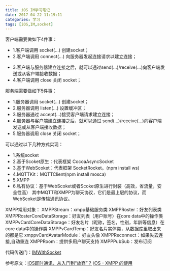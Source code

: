 ```yaml
---
title: iOS IM学习笔记
date: 2017-04-22 11:19:11
categories: 学习
tags: [iOS,IM,socket]
---
```


客户端需要做如下4件事：
* 1.客户端调用 socket(...) 创建socket；
* 2.客户端调用 connect(...) 向服务器发起连接请求以建立连接；
<!--more-->
* 3.客户端与服务器建立连接之后，就可以通过send(...)/receive(...)向客户端发送或从客户端接收数据；
* 4.客户端调用 close 关闭 socket；

服务端需要做如下5件事：
* 1.服务器调用 socket(...) 创建socket；
* 2.服务器调用 listen(...) 设置缓冲区；
* 3.服务器通过 accept(...)接受客户端请求建立连接；
* 4.服务器与客户端建立连接之后，就可以通过 send(...)/receive(...)向客户端发送或从客户端接收数据；
* 5.服务器调用 close 关闭 socket；

可以通过以下几种方式实现：
* 1.系统socket
* 2.基于Scoket原生：代表框架 CocoaAsyncSocket
* 3.基于WebScoket：代表框架 SocketRocket。(npm install ws)
* 4.MQTTKit：MQTTClient(npm install mosca)
* 5.XMPP
* 6.私有协议：基于WebScoket或者Scoket原生进行封装（高效，省流量，安全性高）
其中MQTT和XMPP为聊天协议，它们是最上层的协议，而WebScoket是传输通讯协议。

XMPP常用对象：
XMPPStream：xmpp基础服务类
XMPPRoster：好友列表类
XMPPRosterCoreDataStorage：好友列表（用户账号）在core data中的操作类
XMPPvCardCoreDataStorage：好友名片（昵称，签名，性别，年龄等信息）在core data中的操作类
XMPPvCardTemp：好友名片实体类，从数据库里取出来的都是它
xmppvCardAvatarModule：好友头像
XMPPReconnect：如果失去连接,自动重连
XMPPRoom：提供多用户聊天支持
XMPPPubSub：发布订阅

代码传送门：[IMWithSocket](https://github.com/guchunli/IMWithSocket)

参考原文：[iOS即时通讯，从入门到“放弃”？](http://www.cocoachina.com/ios/20170110/18544.html)
[iOS - XMPP 的使用](http://www.cnblogs.com/QianChia/p/6411914.html#_label3)
